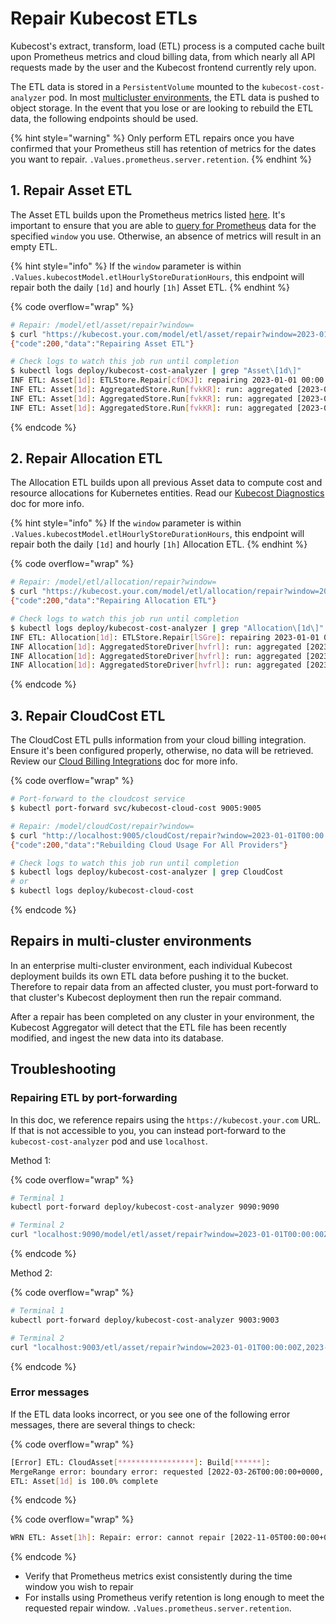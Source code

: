 # Repair Kubecost ETLs

Kubecost's extract, transform, load (ETL) process is a computed cache built upon Prometheus metrics and cloud billing data, from which nearly all API requests made by the user and the Kubecost frontend currently rely upon.

The ETL data is stored in a `PersistentVolume` mounted to the `kubecost-cost-analyzer` pod. In most [multicluster environments](/install-and-configure/install/multi-cluster/multi-cluster.md), the ETL data is pushed to object storage. In the event that you lose or are looking to rebuild the ETL data, the following endpoints should be used.

{% hint style="warning" %}
Only perform ETL repairs once you have confirmed that your Prometheus still has retention of metrics for the dates you want to repair. `.Values.prometheus.server.retention`.
{% endhint %}

## 1. Repair Asset ETL

The Asset ETL builds upon the Prometheus metrics listed [here](/architecture/user-metrics.md). It's important to ensure that you are able to [query for Prometheus](prometheus.md) data for the specified `window` you use. Otherwise, an absence of metrics will result in an empty ETL.

{% hint style="info" %}
If the `window` parameter is within `.Values.kubecostModel.etlHourlyStoreDurationHours`, this endpoint will repair both the daily `[1d]` and hourly `[1h]` Asset ETL.
{% endhint %}

{% code overflow="wrap" %}
```bash
# Repair: /model/etl/asset/repair?window=
$ curl "https://kubecost.your.com/model/etl/asset/repair?window=2023-01-01T00:00:00Z,2023-01-04T00:00:00Z"
{"code":200,"data":"Repairing Asset ETL"}

# Check logs to watch this job run until completion
$ kubectl logs deploy/kubecost-cost-analyzer | grep "Asset\[1d\]"
INF ETL: Asset[1d]: ETLStore.Repair[cfDKJ]: repairing 2023-01-01 00:00:00 +0000 UTC, 2023-01-04 00:00:00 +0000 UTC
INF ETL: Asset[1d]: AggregatedStore.Run[fvkKR]: run: aggregated [2023-01-01T00:00:00+0000, 2023-01-02T00:00:00+0000) from 19 to 3 in 68.417µs
INF ETL: Asset[1d]: AggregatedStore.Run[fvkKR]: run: aggregated [2023-01-02T00:00:00+0000, 2023-01-03T00:00:00+0000) from 19 to 3 in 68.417µs
INF ETL: Asset[1d]: AggregatedStore.Run[fvkKR]: run: aggregated [2023-01-03T00:00:00+0000, 2023-01-04T00:00:00+0000) from 19 to 3 in 68.417µs
```
{% endcode %}

## 2. Repair Allocation ETL

The Allocation ETL builds upon all previous Asset data to compute cost and resource allocations for Kubernetes entities. Read our [Kubecost Diagnostics](diagnostics.md) doc for more info.

{% hint style="info" %}
If the `window` parameter is within `.Values.kubecostModel.etlHourlyStoreDurationHours`, this endpoint will repair both the daily `[1d]` and hourly `[1h]` Allocation ETL.
{% endhint %}

{% code overflow="wrap" %}
```bash
# Repair: /model/etl/allocation/repair?window=
$ curl "https://kubecost.your.com/model/etl/allocation/repair?window=2023-01-01T00:00:00Z,2023-01-04T00:00:00Z"
{"code":200,"data":"Repairing Allocation ETL"}

# Check logs to watch this job run until completion
$ kubectl logs deploy/kubecost-cost-analyzer | grep "Allocation\[1d\]"
INF ETL: Allocation[1d]: ETLStore.Repair[lSGre]: repairing 2023-01-01 00:00:00 +0000 UTC, 2023-01-04 00:00:00 +0000 UTC
INF Allocation[1d]: AggregatedStoreDriver[hvfrl]: run: aggregated [2023-01-01T00:00:00+0000, 2023-01-02T00:00:00+0000) from 283 to 70 in 4.917963ms
INF Allocation[1d]: AggregatedStoreDriver[hvfrl]: run: aggregated [2023-01-02T00:00:00+0000, 2023-01-03T00:00:00+0000) from 130 to 62 in 983.216µs
INF Allocation[1d]: AggregatedStoreDriver[hvfrl]: run: aggregated [2023-01-03T00:00:00+0000, 2023-01-04T00:00:00+0000) from 130 to 62 in 1.462092ms
```
{% endcode %}

## 3. Repair CloudCost ETL

The CloudCost ETL pulls information from your cloud billing integration. Ensure it's been configured properly, otherwise, no data will be retrieved. Review our [Cloud Billing Integrations](/install-and-configure/install/cloud-integration/README.md) doc for more info.

{% code overflow="wrap" %}
```bash
# Port-forward to the cloudcost service
$ kubectl port-forward svc/kubecost-cloud-cost 9005:9005

# Repair: /model/cloudCost/repair?window=
$ curl "http://localhost:9005/cloudCost/repair?window=2023-01-01T00:00:00Z,2023-01-04T00:00:00Z"
{"code":200,"data":"Rebuilding Cloud Usage For All Providers"}

# Check logs to watch this job run until completion
$ kubectl logs deploy/kubecost-cost-analyzer | grep CloudCost
# or
$ kubectl logs deploy/kubecost-cloud-cost
```
{% endcode %}

## Repairs in multi-cluster environments

In an enterprise multi-cluster environment, each individual Kubecost deployment builds its own ETL data before pushing it to the bucket. Therefore to repair data from an affected cluster, you must port-forward to that cluster's Kubecost deployment then run the repair command.

After a repair has been completed on any cluster in your environment, the Kubecost Aggregator will detect that the ETL file has been recently modified, and ingest the new data into its database.

## Troubleshooting

### Repairing ETL by port-forwarding

In this doc, we reference repairs using the `https://kubecost.your.com` URL. If that is not accessible to you, you can instead port-forward to the `kubecost-cost-analyzer` pod and use `localhost`.

Method 1:

{% code overflow="wrap" %}
```bash
# Terminal 1
kubectl port-forward deploy/kubecost-cost-analyzer 9090:9090

# Terminal 2
curl "localhost:9090/model/etl/asset/repair?window=2023-01-01T00:00:00Z,2023-01-04T00:00:00Z"
```
{% endcode %}

Method 2:

{% code overflow="wrap" %}
```bash
# Terminal 1
kubectl port-forward deploy/kubecost-cost-analyzer 9003:9003

# Terminal 2
curl "localhost:9003/etl/asset/repair?window=2023-01-01T00:00:00Z,2023-01-04T00:00:00Z"
```
{% endcode %}

### Error messages

If the ETL data looks incorrect, or you see one of the following error messages, there are several things to check:

{% code overflow="wrap" %}
```bash
[Error] ETL: CloudAsset[*****************]: Build[******]: 
MergeRange error: boundary error: requested [2022-03-26T00:00:00+0000, 2022-04-02T00:00:00+0000); supported [2022-03-29T00:00:00+0000, 2022-04-30T00:00:00+0000): 
ETL: Asset[1d] is 100.0% complete
```
{% endcode %}

{% code overflow="wrap" %}
```bash
WRN ETL: Asset[1h]: Repair: error: cannot repair [2022-11-05T00:00:00+0000, 2022-11-06T00:00:00+0000): coverage is [2022-12-01T21:00:00+0000, 2022-12-02T23:00:00+0000)
```
{% endcode %}

* Verify that Prometheus metrics exist consistently during the time window you wish to repair
* For installs using Prometheus verify retention is long enough to meet the requested repair window. `.Values.prometheus.server.retention`.
